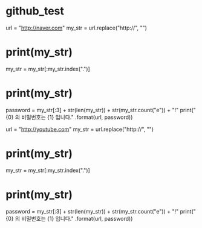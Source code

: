 # github_test
url = "http://naver.com"
my_str = url.replace("http://", "")
# print(my_str)
my_str = my_str[:my_str.index(".")]
# print(my_str)
password = my_str[:3] + str(len(my_str)) + str(my_str.count("e")) + "!"
print("{0} 의 비밀번호는 {1} 입니다." .format(url, password))

url = "http://youtube.com"
my_str = url.replace("http://", "")
# print(my_str)
my_str = my_str[:my_str.index(".")]
# print(my_str)
password = my_str[:3] + str(len(my_str)) + str(my_str.count("e")) + "!"
print("{0} 의 비밀번호는 {1} 입니다." .format(url, password))
